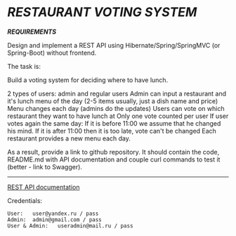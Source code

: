 # ***_RESTAURANT VOTING SYSTEM_***

**_REQUIREMENTS_**

Design and implement a REST API using Hibernate/Spring/SpringMVC (or Spring-Boot) without frontend.

The task is:

Build a voting system for deciding where to have lunch.

2 types of users: admin and regular users Admin can input a restaurant and it's lunch menu of the day (2-5 items
usually, just a dish name and price)
Menu changes each day (admins do the updates)
Users can vote on which restaurant they want to have lunch at Only one vote counted per user If user votes again the
same day:
If it is before 11:00 we assume that he changed his mind. If it is after 11:00 then it is too late, vote can't be
changed Each restaurant provides a new menu each day.

As a result, provide a link to github repository. It should contain the code, README.md with API documentation and
couple curl commands to test it (better - link to Swagger).
____________________________________

[REST API documentation](http://localhost:8080/swagger-ui.html)

Credentials:

```
User:   user@yandex.ru / pass
Admin:  admin@gmail.com / pass
User & Admin:   useradmin@mail.ru / pass
```



